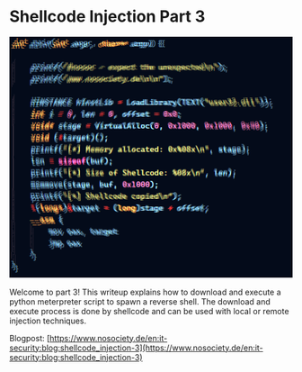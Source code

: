 # Shellcode Injection Part 3

![Header](shellcode-part-3.png "Header picture")

Welcome to part 3! This writeup explains how to download and execute a python meterpreter script to spawn a reverse shell. The download and execute process is done by shellcode and can be used with local or remote injection techniques.

Blogpost: [https://www.nosociety.de/en:it-security:blog:shellcode_injection-3](https://www.nosociety.de/en:it-security:blog:shellcode_injection-3)
